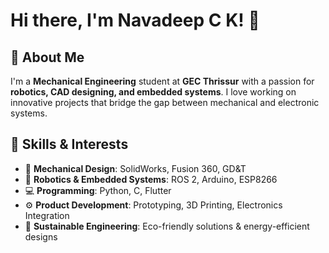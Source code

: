 # Hi there, I'm Navadeep C K! 👋

## 🚀 About Me
I'm a **Mechanical Engineering** student at **GEC Thrissur** with a passion for **robotics, CAD designing, and embedded systems**. I love working on innovative projects that bridge the gap between mechanical and electronic systems.

## 🔧 Skills & Interests
- 🔩 **Mechanical Design**: SolidWorks, Fusion 360, GD&T
- 🤖 **Robotics & Embedded Systems**: ROS 2, Arduino, ESP8266
- 💻 **Programming**: Python, C, Flutter
- ⚙️ **Product Development**: Prototyping, 3D Printing, Electronics Integration
- 🌿 **Sustainable Engineering**: Eco-friendly solutions & energy-efficient designs

<!---
mindmaster17/mindmaster17 is a ✨ special ✨ repository because its `README.md` (this file) appears on your GitHub profile.
You can click the Preview link to take a look at your changes.
--->
